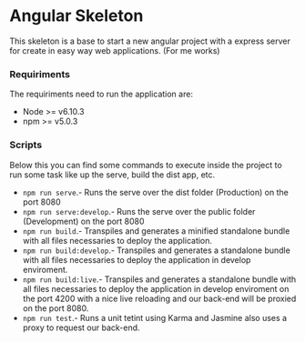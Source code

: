 Angular Skeleton
==============

This skeleton is a base to start a new angular project with a express server for create in easy way web applications. (For me works)

### Requiriments ###

The requiriments need to run the application are:

 * Node >= v6.10.3
 * npm >= v5.0.3

### Scripts ###

Below this you can find some commands to execute inside the project to run some task like up the serve, build the dist app, etc.

 * `npm run serve`.- Runs the serve over the dist folder (Production) on the port 8080
 * `npm run serve:develop`.- Runs the serve over the public folder (Development) on the port 8080
 * `npm run build`.- Transpiles and generates a minified standalone bundle with all files necessaries to deploy the application.
 * `npm run build:develop`.- Transpiles and generates a standalone bundle with all files necessaries to deploy the application in develop enviroment.
 * `npm run build:live`.- Transpiles and generates a standalone bundle with all files necessaries to deploy the application in develop enviroment on the port 4200 with a nice live reloading and our back-end will be proxied on the port 8080.
 * `npm run test`.- Runs a unit tetint using Karma and Jasmine also uses a proxy to request our back-end.
